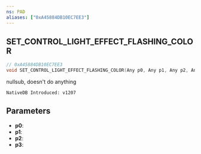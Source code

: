 ```yaml
---
ns: PAD
aliases: ["0xA45884DB10EC7EE3"]
---
```

## SET_CONTROL_LIGHT_EFFECT_FLASHING_COLOR

```c
// 0xA45884DB10EC7EE3
void SET_CONTROL_LIGHT_EFFECT_FLASHING_COLOR(Any p0, Any p1, Any p2, Any p3);
```

nullsub, doesn't do anything

```
NativeDB Introduced: v1207
```

## Parameters
* **p0**:
* **p1**:
* **p2**:
* **p3**:
